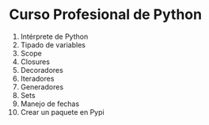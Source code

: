 # Curso Profesional de Python

1. Intérprete de Python
2. Tipado de variables
3. Scope
4. Closures
5. Decoradores
6. Iteradores
7. Generadores
8. Sets
9. Manejo de fechas
10. Crear un paquete en Pypi

